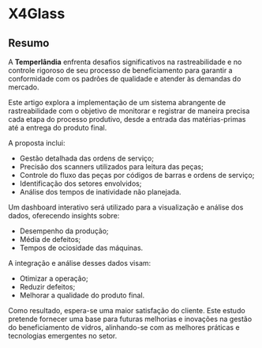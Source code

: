 # X4Glass

## Resumo

A **Temperlândia** enfrenta desafios significativos na rastreabilidade e no controle rigoroso de seu processo de beneficiamento para garantir a conformidade com os padrões de qualidade e atender às demandas do mercado. 

Este artigo explora a implementação de um sistema abrangente de rastreabilidade com o objetivo de monitorar e registrar de maneira precisa cada etapa do processo produtivo, desde a entrada das matérias-primas até a entrega do produto final. 

A proposta inclui:
- Gestão detalhada das ordens de serviço;
- Precisão dos scanners utilizados para leitura das peças;
- Controle do fluxo das peças por códigos de barras e ordens de serviço;
- Identificação dos setores envolvidos;
- Análise dos tempos de inatividade não planejada.

Um dashboard interativo será utilizado para a visualização e análise dos dados, oferecendo insights sobre:
- Desempenho da produção;
- Média de defeitos;
- Tempos de ociosidade das máquinas.

A integração e análise desses dados visam:
- Otimizar a operação;
- Reduzir defeitos;
- Melhorar a qualidade do produto final.

Como resultado, espera-se uma maior satisfação do cliente. Este estudo pretende fornecer uma base para futuras melhorias e inovações na gestão do beneficiamento de vidros, alinhando-se com as melhores práticas e tecnologias emergentes no setor.
